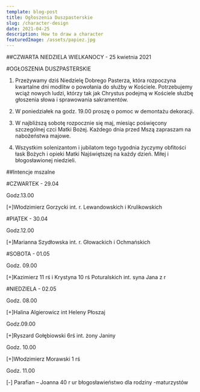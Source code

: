 ```yaml
---
template: blog-post
title: Ogłoszenia Duszpasterskie
slug: /character-design
date: 2021-04-25
description: How to draw a character
featuredImage: /assets/papiez.jpg
---
```




##CZWARTA NIEDZIELA WIELKANOCY  - 25 kwietnia 2021 

#OGŁOSZENIA DUSZPASTERSKIE

1. Przeżywamy dziś Niedzielę Dobrego Pasterza, która rozpoczyna kwartalne dni modlitw o powołania do służby w Kościele. Potrzebujemy wciąż nowych ludzi, którzy tak jak Chrystus podejmą w Kościele służbę głoszenia słowa i sprawowania sakramentów. 

2. W poniedziałek na godz. 19.00 proszę o pomoc w demontażu dekoracji.

3. W najbliższą sobotę rozpocznie się maj, miesiąc poświęcony szczególnej czci Matki Bożej. Każdego dnia przed Mszą zapraszam na nabożeństwa majowe. 

4. Wszystkim solenizantom i jubilatom tego tygodnia życzymy obfitości łask Bożych i opieki Matki Najświętszej na każdy dzień. Miłej i błogosławionej niedzieli.

##Intencje mszalne 


#CZWARTEK - 29.04

Godz.13.00

[+]Włodzimierz Gorzycki int. r. Lewandowskich i Krulikowskich  

#PIĄTEK - 30.04

Godz.12.00

[+]Marianna Szydłowska int. r. Głowackich i Ochmańskich

#SOBOTA - 01.05

Godz. 09.00

[+]Kazimierz 11 rś i Krystyna 10 rś Poturalskich int. syna Jana z r

#NIEDZIELA - 02.05

Godz. 08.00

[+]Halina Algierowicz int Heleny Płoszaj 

Godz.09.00

[+]Ryszard Gołębiowski 6rś int. żony Janiny

Godz. 10.00

[+]Włodzimierz Morawski 1 rś

Godz. 11.00

[-]  Parafian – Joanna 40 r ur błogosławieństwo dla rodziny -maturzystów 
